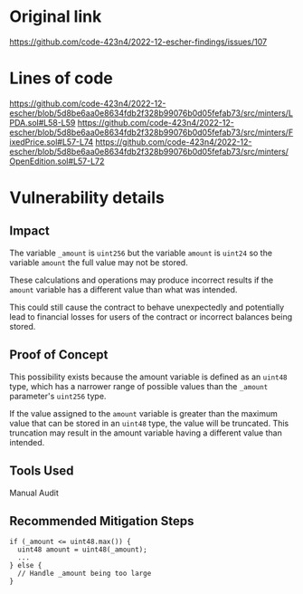 # Original link
https://github.com/code-423n4/2022-12-escher-findings/issues/107
# Lines of code

https://github.com/code-423n4/2022-12-escher/blob/5d8be6aa0e8634fdb2f328b99076b0d05fefab73/src/minters/LPDA.sol#L58-L59
https://github.com/code-423n4/2022-12-escher/blob/5d8be6aa0e8634fdb2f328b99076b0d05fefab73/src/minters/FixedPrice.sol#L57-L74
https://github.com/code-423n4/2022-12-escher/blob/5d8be6aa0e8634fdb2f328b99076b0d05fefab73/src/minters/OpenEdition.sol#L57-L72


# Vulnerability details

## Impact

The variable `_amount` is `uint256` but the variable `amount` is `uint24` so the variable `amount` the full value may not be stored.

These calculations and operations may produce incorrect results if the `amount` variable has a different value than what was intended.

This could still cause the contract to behave unexpectedly and potentially lead to financial losses for users of the contract or incorrect balances being stored.


## Proof of Concept

This possibility exists because the amount variable is defined as an `uint48` type, which has a narrower range of possible values than the `_amount` parameter's `uint256` type. 

If the value assigned to the `amount` variable is greater than the maximum value that can be stored in an `uint48` type, the value will be truncated. This truncation may result in the amount variable having a different value than intended.

## Tools Used

Manual Audit

## Recommended Mitigation Steps

```
if (_amount <= uint48.max()) {
  uint48 amount = uint48(_amount);
  ...
} else {
  // Handle _amount being too large
}
```